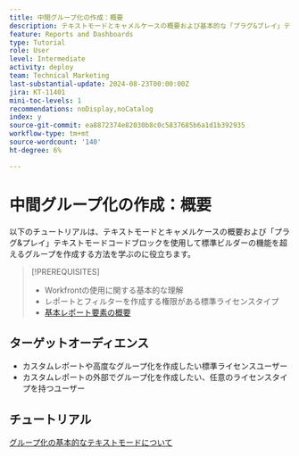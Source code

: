```yaml
---
title: 中間グループ化の作成：概要
description: テキストモードとキャメルケースの概要および基本的な「プラグ&プレイ」テキストモードコードブロックを使用して、標準ビルダーの機能を超えるグループ化を作成する方法を説明します。
feature: Reports and Dashboards
type: Tutorial
role: User
level: Intermediate
activity: deploy
team: Technical Marketing
last-substantial-update: 2024-08-23T00:00:00Z
jira: KT-11401
mini-toc-levels: 1
recommendations: noDisplay,noCatalog
index: y
source-git-commit: ea8872374e82030b8c0c5837685b6a1d1b392935
workflow-type: tm+mt
source-wordcount: '140'
ht-degree: 6%

---
```



# 中間グループ化の作成：概要

以下のチュートリアルは、テキストモードとキャメルケースの概要および「プラグ&amp;プレイ」テキストモードコードブロックを使用して標準ビルダーの機能を超えるグループを作成する方法を学ぶのに役立ちます。

>[!PREREQUISITES]
>
>* Workfrontの使用に関する基本的な理解
>* レポートとフィルターを作成する権限がある標準ライセンスタイプ
>* [ 基本レポート要素の概要 ](https://experienceleague.adobe.com/?recommended=Workfront-U-1-2022.1.reporting)

## ターゲットオーディエンス

* カスタムレポートや高度なグループ化を作成したい標準ライセンスユーザー
* カスタムレポートの外部でグループ化を作成したい、任意のライセンスタイプを持つユーザー


## チュートリアル

[グループ化の基本的なテキストモードについて](/help/reporting/intermediate-reporting/basic-text-mode-for-groupings.md)

